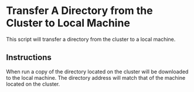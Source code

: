 # Transfer A Directory from the Cluster to Local Machine

This script will transfer a directory from the cluster to a local machine.

## Instructions

When run a copy of the directory located on the cluster will be downloaded to the local machine. The directory address will match that of the machine located on the cluster.

